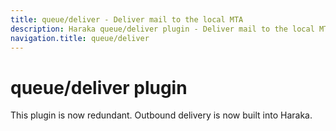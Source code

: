 ```yaml
---
title: queue/deliver - Deliver mail to the local MTA
description: Haraka queue/deliver plugin - Deliver mail to the local MTA
navigation.title: queue/deliver
---
```


# queue/deliver plugin

This plugin is now redundant. Outbound delivery is now built into Haraka.
